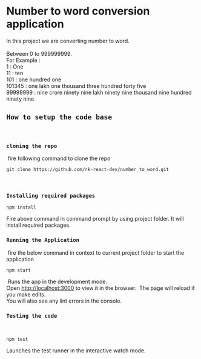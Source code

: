 # Number to word conversion application
In this project we are converting number to word.<br /><br />
Between 0 to 999999999.<br />
For Example : <br />
1 : One<br />
11 : ten<br />
101 : one hundred one<br />
101345 : one lakh one thousand three hundred forty five<br />
99999999 : nine crore ninety nine lakh ninety nine thousand nine hundred ninety nine
​
## `How to setup the code base`
​
### `cloning the repo`
​
fire following command to clone the repo
```
git clone https://github.com/rk-react-dev/number_to_word.git
```
​
### `Installing required packages`
```
npm install
```
Fire above command in command prompt by using project folder. It will install required packages.
​
### `Running the Application`
​
fire the below command in context to current project folder to start the application
```
npm start
```
​
Runs the app in the development mode.<br />
Open [http://localhost:3000](http://localhost:3000) to view it in the browser.
​
The page will reload if you make edits.<br />
You will also see any lint errors in the console.
​
### `Testing the code`
​
```
npm test
```
Launches the test runner in the interactive watch mode.